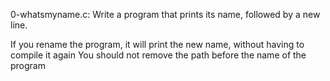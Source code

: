 0-whatsmyname.c:  Write a program that prints its name, followed by a new line.

If you rename the program, it will print the new name, without having to compile it again
You should not remove the path before the name of the program